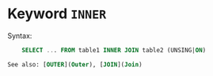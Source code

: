 # Keyword `INNER`

Syntax:
```sql
    SELECT ... FROM table1 INNER JOIN table2 (UNSING|ON)

See also: [OUTER](Outer), [JOIN](Join)